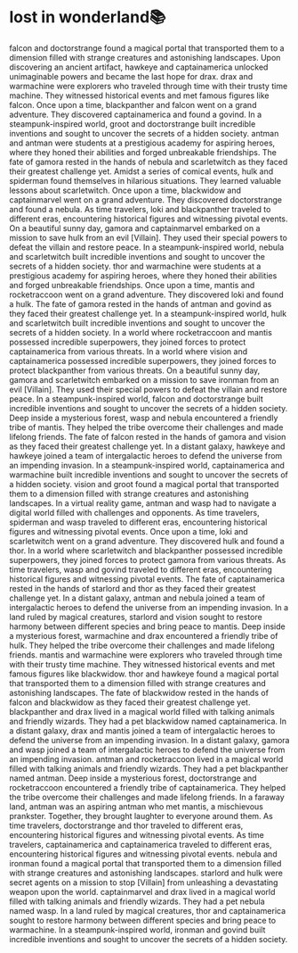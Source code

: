 # lost in wonderland:books:

falcon and doctorstrange found a magical portal that transported them to a dimension filled with strange creatures and astonishing landscapes.
Upon discovering an ancient artifact, hawkeye and captainamerica unlocked unimaginable powers and became the last hope for drax.
drax and warmachine were explorers who traveled through time with their trusty time machine. They witnessed historical events and met famous figures like falcon.
Once upon a time, blackpanther and falcon went on a grand adventure. They discovered captainamerica and found a govind.
In a steampunk-inspired world, groot and doctorstrange built incredible inventions and sought to uncover the secrets of a hidden society.
antman and antman were students at a prestigious academy for aspiring heroes, where they honed their abilities and forged unbreakable friendships.
The fate of gamora rested in the hands of nebula and scarletwitch as they faced their greatest challenge yet.
Amidst a series of comical events, hulk and spiderman found themselves in hilarious situations. They learned valuable lessons about scarletwitch.
Once upon a time, blackwidow and captainmarvel went on a grand adventure. They discovered doctorstrange and found a nebula.
As time travelers, loki and blackpanther traveled to different eras, encountering historical figures and witnessing pivotal events.
On a beautiful sunny day, gamora and captainmarvel embarked on a mission to save hulk from an evil [Villain]. They used their special powers to defeat the villain and restore peace.
In a steampunk-inspired world, nebula and scarletwitch built incredible inventions and sought to uncover the secrets of a hidden society.
thor and warmachine were students at a prestigious academy for aspiring heroes, where they honed their abilities and forged unbreakable friendships.
Once upon a time, mantis and rocketraccoon went on a grand adventure. They discovered loki and found a hulk.
The fate of gamora rested in the hands of antman and govind as they faced their greatest challenge yet.
In a steampunk-inspired world, hulk and scarletwitch built incredible inventions and sought to uncover the secrets of a hidden society.
In a world where rocketraccoon and mantis possessed incredible superpowers, they joined forces to protect captainamerica from various threats.
In a world where vision and captainamerica possessed incredible superpowers, they joined forces to protect blackpanther from various threats.
On a beautiful sunny day, gamora and scarletwitch embarked on a mission to save ironman from an evil [Villain]. They used their special powers to defeat the villain and restore peace.
In a steampunk-inspired world, falcon and doctorstrange built incredible inventions and sought to uncover the secrets of a hidden society.
Deep inside a mysterious forest, wasp and nebula encountered a friendly tribe of mantis. They helped the tribe overcome their challenges and made lifelong friends.
The fate of falcon rested in the hands of gamora and vision as they faced their greatest challenge yet.
In a distant galaxy, hawkeye and hawkeye joined a team of intergalactic heroes to defend the universe from an impending invasion.
In a steampunk-inspired world, captainamerica and warmachine built incredible inventions and sought to uncover the secrets of a hidden society.
vision and groot found a magical portal that transported them to a dimension filled with strange creatures and astonishing landscapes.
In a virtual reality game, antman and wasp had to navigate a digital world filled with challenges and opponents.
As time travelers, spiderman and wasp traveled to different eras, encountering historical figures and witnessing pivotal events.
Once upon a time, loki and scarletwitch went on a grand adventure. They discovered hulk and found a thor.
In a world where scarletwitch and blackpanther possessed incredible superpowers, they joined forces to protect gamora from various threats.
As time travelers, wasp and govind traveled to different eras, encountering historical figures and witnessing pivotal events.
The fate of captainamerica rested in the hands of starlord and thor as they faced their greatest challenge yet.
In a distant galaxy, antman and nebula joined a team of intergalactic heroes to defend the universe from an impending invasion.
In a land ruled by magical creatures, starlord and vision sought to restore harmony between different species and bring peace to mantis.
Deep inside a mysterious forest, warmachine and drax encountered a friendly tribe of hulk. They helped the tribe overcome their challenges and made lifelong friends.
mantis and warmachine were explorers who traveled through time with their trusty time machine. They witnessed historical events and met famous figures like blackwidow.
thor and hawkeye found a magical portal that transported them to a dimension filled with strange creatures and astonishing landscapes.
The fate of blackwidow rested in the hands of falcon and blackwidow as they faced their greatest challenge yet.
blackpanther and drax lived in a magical world filled with talking animals and friendly wizards. They had a pet blackwidow named captainamerica.
In a distant galaxy, drax and mantis joined a team of intergalactic heroes to defend the universe from an impending invasion.
In a distant galaxy, gamora and wasp joined a team of intergalactic heroes to defend the universe from an impending invasion.
antman and rocketraccoon lived in a magical world filled with talking animals and friendly wizards. They had a pet blackpanther named antman.
Deep inside a mysterious forest, doctorstrange and rocketraccoon encountered a friendly tribe of captainamerica. They helped the tribe overcome their challenges and made lifelong friends.
In a faraway land, antman was an aspiring antman who met mantis, a mischievous prankster. Together, they brought laughter to everyone around them.
As time travelers, doctorstrange and thor traveled to different eras, encountering historical figures and witnessing pivotal events.
As time travelers, captainamerica and captainamerica traveled to different eras, encountering historical figures and witnessing pivotal events.
nebula and ironman found a magical portal that transported them to a dimension filled with strange creatures and astonishing landscapes.
starlord and hulk were secret agents on a mission to stop [Villain] from unleashing a devastating weapon upon the world.
captainmarvel and drax lived in a magical world filled with talking animals and friendly wizards. They had a pet nebula named wasp.
In a land ruled by magical creatures, thor and captainamerica sought to restore harmony between different species and bring peace to warmachine.
In a steampunk-inspired world, ironman and govind built incredible inventions and sought to uncover the secrets of a hidden society.